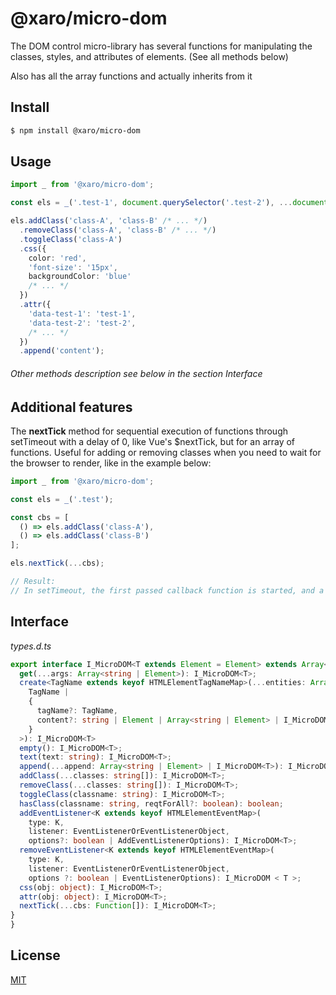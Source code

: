 # @xaro/micro-dom

The DOM control micro-library has several functions for manipulating the classes, styles, and attributes of elements. (See all methods below)

Also has all the array functions and actually inherits from it

## Install

```sh
$ npm install @xaro/micro-dom
```

## Usage

```ts
import _ from '@xaro/micro-dom';

const els = _('.test-1', document.querySelector('.test-2'), ...document.querySelectorAll('.test-3') /* ... */);

els.addClass('class-A', 'class-B' /* ... */)
  .removeClass('class-A', 'class-B' /* ... */)
  .toggleClass('class-A')
  .css({
    color: 'red',
    'font-size': '15px',
    backgroundColor: 'blue'
    /* ... */
  })
  .attr({
    'data-test-1': 'test-1',
    'data-test-2': 'test-2',
    /* ... */
  })
  .append('content');
```
###### Other methods description see below in the section Interface

## Additional features

The **nextTick** method for sequential execution of functions through setTimeout with a delay of 0, like Vue's $nextTick, but for an array of functions.
Useful for adding or removing classes when you need to wait for the browser to render, like in the example below:
```ts
import _ from '@xaro/micro-dom';

const els = _('.test');

const cbs = [
  () => els.addClass('class-A'),
  () => els.addClass('class-B')
];

els.nextTick(...cbs);

// Result:
// In setTimeout, the first passed callback function is started, and a new setTimeout for the next function, and so on until all functions are executed
```

## Interface

*types.d.ts*
```ts
export interface I_MicroDOM<T extends Element = Element> extends Array<Element> {
  get(...args: Array<string | Element>): I_MicroDOM<T>;                      // Returns a new instance with elements from each element of the current instance (or from the document if the current instance is empty)
  create<TagName extends keyof HTMLElementTagNameMap>(...entities: Array<
    TagName |
    {
      tagName?: TagName,
      content?: string | Element | Array<string | Element> | I_MicroDOM<T>
    }
  >): I_MicroDOM<T>                                                           // Creates and returns a new instance with new created items
  empty(): I_MicroDOM<T>;                                                     // Remove all child nodes of the set of matched elements from the DOM
  text(text: string): I_MicroDOM<T>;                                          // Sets textContent property for each element
  append(...append: Array<string | Element> | I_MicroDOM<T>): I_MicroDOM<T>;  // Inserts a set of Node objects or DOMString objects after the last child of each array element
  addClass(...classes: string[]): I_MicroDOM<T>;                              // Adds a class or classes to all array elements
  removeClass(...classes: string[]): I_MicroDOM<T>;                           // Removes a class or classes from all array elements
  toggleClass(classname: string): I_MicroDOM<T>;                              // Adds or removes a class for each element of the array, depending on its presence
  hasClass(classname: string, reqtForAll?: boolean): boolean;                 // Determine if any of the agreed members are assigned to this class. Or, if you pass "true" as the second argument, then each element (default: reqtForAll = false)
  addEventListener<K extends keyof HTMLElementEventMap>(
    type: K,
    listener: EventListenerOrEventListenerObject,
    options?: boolean | AddEventListenerOptions): I_MicroDOM<T>;              // Calls the "addEventListener" method for each set item
  removeEventListener<K extends keyof HTMLElementEventMap>(
    type: K,
    listener: EventListenerOrEventListenerObject,
    options ?: boolean | EventListenerOptions): I_MicroDOM < T >;             // Calls the "removeEventListener" method for each set item
  css(obj: object): I_MicroDOM<T>;                                            // Sets the style attribute property passed in the object by key
  attr(obj: object): I_MicroDOM<T>;                                           // Sets the attribute property passed in the object by key
  nextTick(...cbs: Function[]): I_MicroDOM<T>;                                // Recursively calls each passed function in a new setTimeout(() => {}, 0)
}
}
```

## License
[MIT](LICENSE)